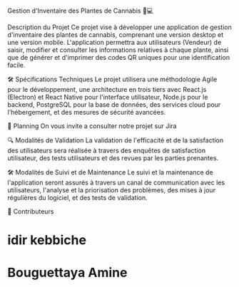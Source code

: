 Gestion d'Inventaire des Plantes de Cannabis 🌿💻


Description du Projet
Ce projet vise à développer une application de gestion d'inventaire des plantes de cannabis, comprenant une version desktop et une version mobile. L'application permettra aux utilisateurs (Vendeur) de saisir, modifier et consulter les informations relatives à chaque plante, ainsi que de générer et d'imprimer des codes QR uniques pour une identification facile.

🛠️ Spécifications Techniques
Le projet utilisera une méthodologie Agile pour le développement, une architecture en trois tiers avec React.js (Electron) et React Native pour l'interface utilisateur, Node.js pour le backend, PostgreSQL pour la base de données, des services cloud pour l'hébergement, et des mesures de sécurité avancées.

📅 Planning
On vous invite a consulter notre projet sur Jira

🔍 Modalités de Validation
La validation de l'efficacité et de la satisfaction des utilisateurs sera réalisée à travers des enquêtes de satisfaction utilisateur, des tests utilisateurs et des revues par les parties prenantes.

🛠️ Modalités de Suivi et de Maintenance
Le suivi et la maintenance de l'application seront assurés à travers un canal de communication avec les utilisateurs, l'analyse et la priorisation des problèmes, des mises à jour régulières du logiciel, et des tests de validation.

🚀 Contributeurs
# idir kebbiche
# Bouguettaya Amine

